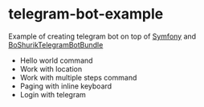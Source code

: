 telegram-bot-example
====================

Example of creating telegram bot on top of [Symfony][1] and [BoShurikTelegramBotBundle][2]

- Hello world command
- Work with location
- Work with multiple steps command
- Paging with inline keyboard
- Login with telegram

[1]: http://symfony.com
[2]: https://github.com/BoShurik/TelegramBotBundle